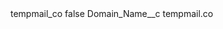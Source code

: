 <?xml version="1.0" encoding="UTF-8"?>
<CustomMetadata xmlns="http://soap.sforce.com/2006/04/metadata" xmlns:xsi="http://www.w3.org/2001/XMLSchema-instance" xmlns:xsd="http://www.w3.org/2001/XMLSchema">
    <label>tempmail_co</label>
    <protected>false</protected>
    <values>
        <field>Domain_Name__c</field>
        <value xsi:type="xsd:string">tempmail.co</value>
    </values>
</CustomMetadata>
